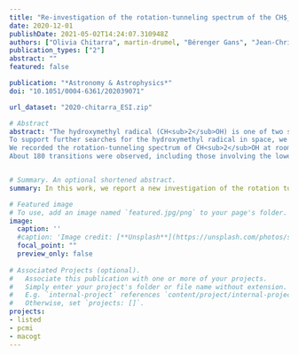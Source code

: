 ```yaml
---
title: "Re-investigation of the rotation-tunneling spectrum of the CH$_2$OH radical - Accurate frequency determination of transitions of astrophysical interest below 330 GHz"
date: 2020-12-01
publishDate: 2021-05-02T14:24:07.310948Z
authors: ["Olivia Chitarra", martin-drumel, "Bérenger Gans", "Jean-Christophe Loison", "Silvia Spezzano", "Valerio Lattanzi", "Holger S. P. Müller", pirali]
publication_types: ["2"]
abstract: ""
featured: false

publication: "*Astronomy & Astrophysics*"
doi: "10.1051/0004-6361/202039071"

url_dataset: "2020-chitarra_ESI.zip"

# Abstract
abstract: "The hydroxymethyl radical (CH<sub>2</sub>OH) is one of two structural isomers, together with the methoxy radical (CH<sub>3</sub>O), that can be produced by abstraction of a hydrogen atom from methanol (CH<sub>3</sub>OH). In the interstellar medium (ISM), both CH<sub>2</sub>OH and CH<sub>3</sub>O are suspected to be intermediate species in many chemical reactions, including those of formation and destruction of methanol. The determination of the CH<sub>3</sub>O/CH<sub>2</sub>OH ratio in the ISM would bring important information concerning the formation processes of these species in the gas and solid phases. Interestingly, only CH<sub>3</sub>O has been detected in the ISM so far, despite the recent first laboratory measurement of the CH<sub>2</sub>OH rotation-tunneling spectrum. This lack of detection is possibly due to the non-observation in the laboratory of the most intense rotation-tunneling transitions at low temperatures.
To support further searches for the hydroxymethyl radical in space, we present a thorough spectroscopic study of its rotation-tunneling spectrum, with a particular focus on transitions involving the lowest quantum numbers of the species.
We recorded the rotation-tunneling spectrum of CH<sub>2</sub>OH at room temperature in the millimeter-wave domain using a frequency multiplication chain spectrometer. A fluorine-induced H-abstraction method from methanol was used to produce the radical.
About 180 transitions were observed, including those involving the lowest $N$ and $K_a$ quantum numbers, which are predicted to be intense under cold astrophysical conditions. These transitions were fitted together with available millimeter-wave lines from the literature. A systematic observation of all components of the rotational transitions yields a large improvement of the spectroscopic parameters allowing confident searches of the hydroxymethyl radical in cold to warm environments of the ISM."


# Summary. An optional shortened abstract.
summary: In this work, we report a new investigation of the rotation tunneling spectrum of the CH<sub>2</sub>OH radical in the millimeter-wave region.

# Featured image
# To use, add an image named `featured.jpg/png` to your page's folder. 
image:
  caption: ''
  #caption: 'Image credit: [**Unsplash**](https://unsplash.com/photos/s9CC2SKySJM)'
  focal_point: ""
  preview_only: false
  
# Associated Projects (optional).
#   Associate this publication with one or more of your projects.
#   Simply enter your project's folder or file name without extension.
#   E.g. `internal-project` references `content/project/internal-project/index.md`.
#   Otherwise, set `projects: []`.
projects:
- listed
- pcmi
- macogt
---
```


